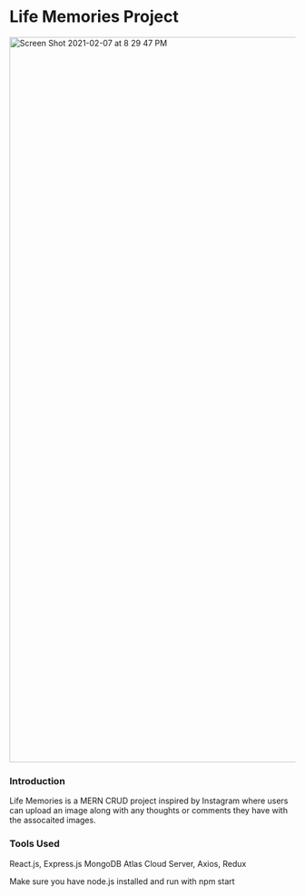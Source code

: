 # Life Memories Project
<img width="1277" alt="Screen Shot 2021-02-07 at 8 29 47 PM" src="https://user-images.githubusercontent.com/51249015/107173101-3c1c0180-6984-11eb-82a2-16312ef6d03c.png">

### Introduction
Life Memories is a MERN CRUD project inspired by Instagram where users can upload an image along with any thoughts or comments they have with the assocaited images. 

### Tools Used
React.js, Express.js MongoDB Atlas Cloud Server, Axios, Redux

Make sure you have node.js installed and run with npm start
